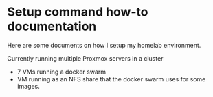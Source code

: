 # Setup command how-to documentation

Here are some documents on how I setup my homelab environment.

Currently running multiple Proxmox servers in a cluster
- 7 VMs running a docker swarm
- VM running as an NFS share that the docker swarm uses for some images.
